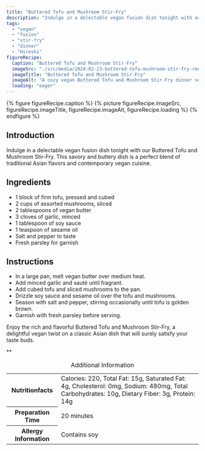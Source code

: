 ```yaml
---
title: "Buttered Tofu and Mushroom Stir-Fry"
description: "Indulge in a delectable vegan fusion dish tonight with our Buttered Tofu and Mushroom Stir-Fry. This savory and buttery dish is a perfect blend of traditional Asian flavors and contemporary vegan cuisine."
tags:
  - "vegan"
  - "fusion"
  - "stir-fry"
  - "dinner"
  - "Hiroshi"
figureRecipe: 
  caption: "Buttered Tofu and Mushroom Stir-Fry"
  imageSrc: "./src/media/2024-02-23-buttered-tofu-mushroom-stir-fry-recipe-3207.png"
  imageTitle: "Buttered Tofu and Mushroom Stir-Fry"
  imageAlt: "A cozy vegan Buttered Tofu and Mushroom Stir-Fry dinner setting exuding warmth and comfort."
  loading: "eager"
---
```


{% figure figureRecipe.caption %}
{% picture figureRecipe.imageSrc, figureRecipe.imageTitle, figureRecipe.imageAlt, figureRecipe.loading %}
{% endfigure %}

## Introduction

Indulge in a delectable vegan fusion dish tonight with our Buttered Tofu and Mushroom Stir-Fry. This savory and buttery dish is a perfect blend of traditional Asian flavors and contemporary vegan cuisine.

## Ingredients

- 1 block of firm tofu, pressed and cubed
- 2 cups of assorted mushrooms, sliced
- 2 tablespoons of vegan butter
- 3 cloves of garlic, minced
- 1 tablespoon of soy sauce
- 1 teaspoon of sesame oil
- Salt and pepper to taste
- Fresh parsley for garnish

## Instructions

- In a large pan, melt vegan butter over medium heat.
- Add minced garlic and sauté until fragrant.
- Add cubed tofu and sliced mushrooms to the pan.
- Drizzle soy sauce and sesame oil over the tofu and mushrooms.
- Season with salt and pepper, stirring occasionally until tofu is golden brown.
- Garnish with fresh parsley before serving.

Enjoy the rich and flavorful Buttered Tofu and Mushroom Stir-Fry, a delightful vegan twist on a classic Asian dish that will surely satisfy your taste buds.

**

<table><caption class='sr-only'>Additional Information</caption><tr><th>Nutritionfacts</th><td>Calories: 220, Total Fat: 15g, Saturated Fat: 4g, Cholesterol: 0mg, Sodium: 480mg, Total Carbohydrates: 10g, Dietary Fiber: 3g, Protein: 14g&nbsp;</td></tr><tr><th>Preparation Time</th><td>20 minutes&nbsp;</td></tr><tr><th>Allergy Information</th><td>Contains soy&nbsp;</td></tr></table>

